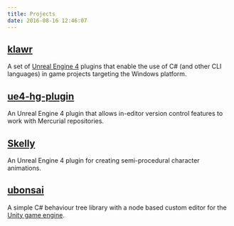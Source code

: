 ```yaml
---
title: Projects
date: 2016-08-16 12:46:07
---
```


## [klawr][klawr]
A set of [Unreal Engine 4][ue4] plugins that enable the use of C# (and other CLI languages) in game
projects targeting the Windows platform.

## [ue4-hg-plugin][ue4-hg-plugin]
An Unreal Engine 4 plugin that allows in-editor version control features to work with Mercurial 
repositories.
  
## [Skelly][skelly]
An Unreal Engine 4 plugin for creating semi-procedural character animations.

## [ubonsai][ubonsai]
A simple C# behaviour tree library with a node based custom editor for the
[Unity game engine][unity3d].


[klawr]: https://github.com/enlight/klawr
[ue4-hg-plugin]: https://github.com/enlight/ue4-hg-plugin
[skelly]: https://github.com/enlight/Skelly
[ubonsai]: https://github.com/enlight/ubonsai
[ue4]: https://www.unrealengine.com/
[unity3d]: http://unity3d.com/
